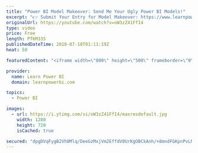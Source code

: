 ```yaml
---
title: "Power BI Model Makeover: Send Me Your Ugly Power BI Models!"
excerpt: "👉 Submit Your Entry for Model Makeover: https://www.learnpowerbi.com/makeover 👉 Join me for my 5-Day Power BI Challenge https://web.learnpowerbi.com/challenge/ ------------------------------------------------------------------- 👉 FREE Power BI Step-by-Step Tutorial http://www.learnpowerbi.com/bonus"
originalUrl: https://youtube.com/watch?v=oW3zZ41FfI4
type: video
price: Free
length: PT6M33S
publishedDateTime: 2018-07-18T01:11:19Z
heat: 50

featuredContent: "<iframe width=\"800\" height=\"500\" frameborder=\"0\" src=\"https://www.youtube.com/embed/oW3zZ41FfI4\" allow=\"accelerometer; autoplay; encrypted-media; gyroscope; picture-in-picture\" allowfullscreen></iframe>"

provider:
  name: Learn Power BI
  domain: learnpowerbi.com

topics:
  - Power BI

images:
  - url: https://i.ytimg.com/vi/oW3zZ41FfI4/maxresdefault.jpg
    width: 1280
    height: 720
    isCached: true

secured: "dpgDVqFygB2Vh0Mlq/DeeGzMxjVm2EffdV0UrKgOBCkAnh/+8mndFGKpnPvLMsQ6HJgFYk35X3FQ5+/H2wroT6Jlhp0lOYKMXFfn4jky3nG/YV4EUEpuyF3Whhf4Aj2kWv5lSm14CMtPNHqJy+rgXYz6b2NquxbEJnhREJBXnhyzspi8YS6PEzrsLSy7gMiX2wrZyI2JYcTi7ua0l2wLMA7vUkU4Q/5ZaS5qopESudaegPYJ+tlKCVOnc5DjK87g1velpgAZyPcb4QSDpRyE0Q+zPCmeRBUfUFoESrAZKEMjnnhcRkwwSdjlnk3gYge3Mel+HyuxPDXRgt6kBEK0H4MRgS+2DMhhiZkJZxXlkOlC/jZkofc/tzCGObpMyPvBSr8jI/DjAdO8OGIta7BhHbWOOgH3EsMi7r3zq10TFW0=;nuynwn9YYLqAt7N/Wzq6Hg=="
---
```


